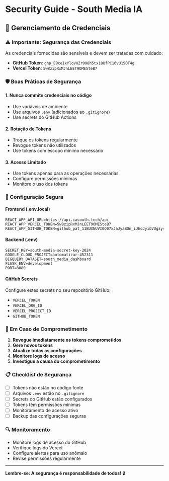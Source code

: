 # Security Guide - South Media IA

## 🔐 Gerenciamento de Credenciais

### ⚠️ Importante: Segurança das Credenciais

As credenciais fornecidas são sensíveis e devem ser tratadas com cuidado:

- **GitHub Token**: `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`
- **Vercel Token**: `5w8zipRxMJnLEET9OMESteB7`

### 🛡️ Boas Práticas de Segurança

#### 1. Nunca commite credenciais no código
- Use variáveis de ambiente
- Use arquivos `.env` (adicionados ao `.gitignore`)
- Use secrets do GitHub Actions

#### 2. Rotação de Tokens
- Troque os tokens regularmente
- Revogue tokens não utilizados
- Use tokens com escopo mínimo necessário

#### 3. Acesso Limitado
- Use tokens apenas para as operações necessárias
- Configure permissões mínimas
- Monitore o uso dos tokens

### 🔧 Configuração Segura

#### Frontend (.env.local)
```env
REACT_APP_API_URL=https://api.iasouth.tech/api
REACT_APP_VERCEL_TOKEN=5w8zipRxMJnLEET9OMESteB7
REACT_APP_GITHUB_TOKEN=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
```

#### Backend (.env)
```env
SECRET_KEY=south-media-secret-key-2024
GOOGLE_CLOUD_PROJECT=automatizar-452311
BIGQUERY_DATASET=south_media_dashboard
FLASK_ENV=development
PORT=8080
```

#### GitHub Secrets
Configure estes secrets no seu repositório GitHub:
- `VERCEL_TOKEN`
- `VERCEL_ORG_ID`
- `VERCEL_PROJECT_ID`
- `GITHUB_TOKEN`

### 🚨 Em Caso de Comprometimento

1. **Revogue imediatamente os tokens comprometidos**
2. **Gere novos tokens**
3. **Atualize todas as configurações**
4. **Monitore logs de acesso**
5. **Investigue a causa do comprometimento**

### 📋 Checklist de Segurança

- [ ] Tokens não estão no código fonte
- [ ] Arquivos `.env` estão no `.gitignore`
- [ ] Secrets do GitHub estão configurados
- [ ] Tokens têm permissões mínimas
- [ ] Monitoramento de acesso ativo
- [ ] Backup das configurações seguras

### 🔍 Monitoramento

- Monitore logs de acesso do GitHub
- Verifique logs do Vercel
- Configure alertas para uso anômalo
- Revise permissões regularmente

---

**Lembre-se: A segurança é responsabilidade de todos!** 🔒
